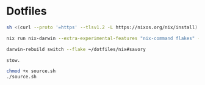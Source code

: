 # Dotfiles

```bash
sh <(curl --proto '=https' --tlsv1.2 -L https://nixos.org/nix/install)
```

```bash
nix run nix-darwin --extra-experimental-features "nix-command flakes" -- switch --flake ~/dotfiles/nix#savory\
```

```bash
darwin-rebuild switch --flake ~/dotfiles/nix#savory
```

```bash
stow.
```

```bash
chmod +x source.sh
./source.sh
```
